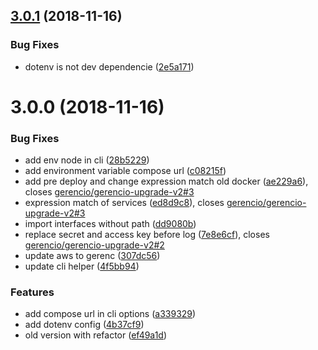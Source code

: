 <a name="3.0.1"></a>
## [3.0.1](https://github.com/gerencio/gerencio-upgrade-v3/compare/3.0.0...3.0.1) (2018-11-16)


### Bug Fixes

* dotenv is not dev dependencie ([2e5a171](https://github.com/gerencio/gerencio-upgrade-v3/commit/2e5a171))



<a name="3.0.0"></a>
# 3.0.0 (2018-11-16)


### Bug Fixes

* add env node in cli ([28b5229](https://github.com/gerencio/gerencio-upgrade-v3/commit/28b5229))
* add environment variable compose url ([c08215f](https://github.com/gerencio/gerencio-upgrade-v3/commit/c08215f))
* add pre deploy and change expression match old docker ([ae229a6](https://github.com/gerencio/gerencio-upgrade-v3/commit/ae229a6)), closes [gerencio/gerencio-upgrade-v2#3](https://github.com/gerencio/gerencio-upgrade-v2/issues/3)
* expression match of services ([ed8d9c8](https://github.com/gerencio/gerencio-upgrade-v3/commit/ed8d9c8)), closes [gerencio/gerencio-upgrade-v2#3](https://github.com/gerencio/gerencio-upgrade-v2/issues/3)
* import interfaces without path ([dd9080b](https://github.com/gerencio/gerencio-upgrade-v3/commit/dd9080b))
* replace secret and access key before log ([7e8e6cf](https://github.com/gerencio/gerencio-upgrade-v3/commit/7e8e6cf)), closes [gerencio/gerencio-upgrade-v2#2](https://github.com/gerencio/gerencio-upgrade-v2/issues/2)
* update aws to gerenc ([307dc56](https://github.com/gerencio/gerencio-upgrade-v3/commit/307dc56))
* update cli helper ([4f5bb94](https://github.com/gerencio/gerencio-upgrade-v3/commit/4f5bb94))


### Features

* add compose url in cli options ([a339329](https://github.com/gerencio/gerencio-upgrade-v3/commit/a339329))
* add dotenv config ([4b37cf9](https://github.com/gerencio/gerencio-upgrade-v3/commit/4b37cf9))
* old version with refactor ([ef49a1d](https://github.com/gerencio/gerencio-upgrade-v3/commit/ef49a1d))



